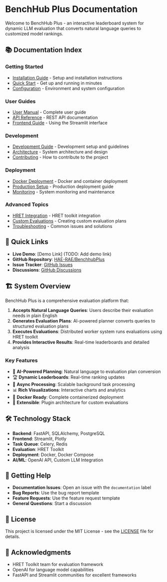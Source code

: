 # BenchHub Plus Documentation

Welcome to BenchHub Plus - an interactive leaderboard system for dynamic LLM evaluation that converts natural language queries to customized model rankings.

## 📚 Documentation Index

### Getting Started
- [Installation Guide](installation.md) - Setup and installation instructions
- [Quick Start](quickstart.md) - Get up and running in minutes
- [Configuration](configuration.md) - Environment and system configuration

### User Guides
- [User Manual](user-manual.md) - Complete user guide
- [API Reference](api-reference.md) - REST API documentation
- [Frontend Guide](frontend-guide.md) - Using the Streamlit interface

### Development
- [Development Guide](development.md) - Development setup and guidelines
- [Architecture](architecture.md) - System architecture and design
- [Contributing](contributing.md) - How to contribute to the project

### Deployment
- [Docker Deployment](docker-deployment.md) - Docker and container deployment
- [Production Setup](production-setup.md) - Production deployment guide
- [Monitoring](monitoring.md) - System monitoring and maintenance

### Advanced Topics
- [HRET Integration](hret-integration.md) - HRET toolkit integration
- [Custom Evaluations](custom-evaluations.md) - Creating custom evaluation plans
- [Troubleshooting](troubleshooting.md) - Common issues and solutions

## 🚀 Quick Links

- **Live Demo**: [Demo Link] (TODO: Add demo link)
- **GitHub Repository**: [HAE-RAE/BenchhubPlus](https://github.com/HAE-RAE/BenchhubPlus)
- **Issue Tracker**: [GitHub Issues](https://github.com/HAE-RAE/BenchhubPlus/issues)
- **Discussions**: [GitHub Discussions](https://github.com/HAE-RAE/BenchhubPlus/discussions)

## 🏗️ System Overview

BenchHub Plus is a comprehensive evaluation platform that:

1. **Accepts Natural Language Queries**: Users describe their evaluation needs in plain English
2. **Generates Evaluation Plans**: AI-powered planner converts queries to structured evaluation plans
3. **Executes Evaluations**: Distributed worker system runs evaluations using HRET toolkit
4. **Provides Interactive Results**: Real-time leaderboards and detailed analysis

### Key Features

- 🤖 **AI-Powered Planning**: Natural language to evaluation plan conversion
- 🏆 **Dynamic Leaderboards**: Real-time ranking updates
- 🔄 **Async Processing**: Scalable background task processing
- 📊 **Rich Visualizations**: Interactive charts and analytics
- 🐳 **Docker Ready**: Complete containerized deployment
- 🔌 **Extensible**: Plugin architecture for custom evaluations

## 🛠️ Technology Stack

- **Backend**: FastAPI, SQLAlchemy, PostgreSQL
- **Frontend**: Streamlit, Plotly
- **Task Queue**: Celery, Redis
- **Evaluation**: HRET Toolkit
- **Deployment**: Docker, Docker Compose
- **AI/ML**: OpenAI API, Custom LLM Integration

## 📖 Getting Help

- **Documentation Issues**: Open an issue with the `documentation` label
- **Bug Reports**: Use the bug report template
- **Feature Requests**: Use the feature request template
- **General Questions**: Start a discussion

## 📄 License

This project is licensed under the MIT License - see the [LICENSE](../LICENSE) file for details.

## 🙏 Acknowledgments

- HRET Toolkit team for evaluation framework
- OpenAI for language model capabilities
- FastAPI and Streamlit communities for excellent frameworks
